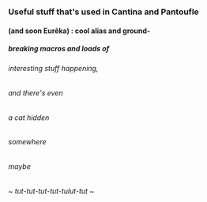 
### Useful stuff that's used in Cantina and Pantoufle
#### (and soon Eurêka) : cool alias and ground-
##### breaking macros and loads of
###### interesting stuff happening,
###### and there's even
###### a cat hidden
###### somewhere
###### maybe

###### ~ tut-tut-tut-tut-tulut-tut ~

